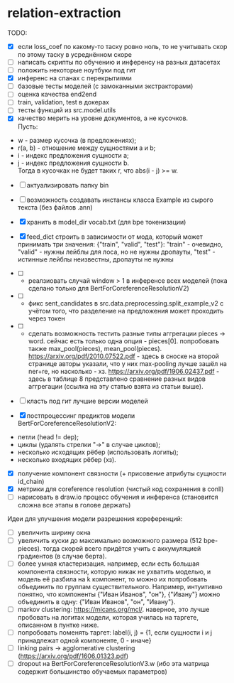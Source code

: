 # relation-extraction
TODO:
* [x] если loss_coef по какому-то таску ровно ноль, то не учитывать скор по этому таску в усреднённом скоре
* [ ] написать скрипты по обучению и инференсу на разных датасетах
* [ ] положить некоторые ноутбуки под гит
* [x] инференс на спанах с перекрытиями
* [ ] базовые тесты моделей (с замоканными экстракторами)
* [ ] оценка качества end2end
* [ ] train, validation, test в докерах
* [ ] тесты функций из src.model.utils
* [x] качество мерить на уровне документов, а не кусочков.  
Пусть:
* w - размер кусочка (в предложениях);
* r(a, b) - отношение между сущностями a и b;
* i - индекс предложения сущности a;
* j - индекс предложения сущности b.  
Тогда в кусочках не будет таких r, что abs(i - j) >= w.  
* [ ] актуализировать папку bin
* [ ] возможность создавать инстансы класса Example из сырого текста (без файлов .ann)
* [x] хранить в model_dir vocab.txt (для bpe токенизации)
* [x] feed_dict строить в зависимости от мода, который может принимать три значения: {"train", "valid", "test"}: 
"train" - очевидно, 
"valid" - нужны лейблы для лоса, но не нужны дропауты,
"test" - истинные лейблы неизвестны, дропауты не нужны 
* [ ] - реалзиовать случай window > 1 в инференсе всех моделей (пока сделано только для BertForCoreferenceResolutionV2)
* [ ] - фикс sent_candidates в src.data.preprocessing.split_example_v2 с учётом того, 
что разделение на предложения может проходить через токен
* [ ] - сделать возможность тестить разные типы аггрегации pieces -> word. 
сейчас есть только одна опция - pieces[0].
попробовать также max_pool(pieces), mean_pool(pieces). 
https://arxiv.org/pdf/2010.07522.pdf - здесь в сноске на второй странице авторы указали, что у них max-pooling лучше зашёл на ner+re, но насколько - хз.
https://arxiv.org/pdf/1906.02437.pdf - здесь в таблице 8 представлено сравнение разных видов аггрегации (ссылка на эту статью взята из статьи выше).
* [ ] класть под гит лучшие версии моделей

* [x] постпроцессинг предиктов модели BertForCoreferenceResolutionV2:
* петли (head != dep);
* циклы (удалять стрелки "->" в случае циклов);
* несколько исходящих рёбер (использовать логиты);
* несколько входящих рёбер (хз). 
* [x] получение компонент связности (+ присовение атрибуты сущности id_chain)
* [x] метрики для coreference resolution (чистый код сохранения в conll)
* [ ] нарисовать в draw.io процесс обучения и инференса (становится сложна все этапы в голове держать)

Идеи для улучшения модели разрешения кореференций:
* [ ] увеличить ширину окна 
* [ ] увеличить куски до максимально возможного размера (512 bpe-pieces). тогда скорей всего придётся учить с аккумуляцией градиентов (в случае берта).
* [ ] более умная кластеризация. например, если есть большая компонента связности, 
которую никак не ухватить моделью, и модель её разбила на k компонент, 
то можно их попробовать объединить по группам существительного. 
Например, интуитивно понятно, что компоненты {"Иван Иванов", "он"}, {"Ивану"} можно объединить в одну: {"Иван Иванов", "он", "Ивану"}.
* [ ] markov clustering: https://micans.org/mcl/. наверное, это лучше пробовать на логитах модели, которая училась на таргете, описанном в пунтке ниже.
* [ ] попробовать поменять таргет: label(i, j) = {1, если сущности i и j принадлежат одной компоненте, 0 - иначе}
* [ ] linking pairs -> agglomerative clustering (https://arxiv.org/pdf/1606.01323.pdf)
* [ ] dropout на BertForCoreferenceResolutionV3.w (ибо эта матрица содержит большинство обучаемых параметров)
